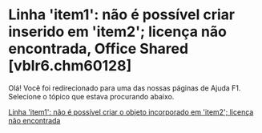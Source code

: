
# Linha 'item1': não é possível criar inserido em 'item2'; licença não encontrada, Office Shared [vblr6.chm60128]

Olá! Você foi redirecionado para uma das nossas páginas de Ajuda F1. Selecione o tópico que estava procurando abaixo.

[Linha 'item1': não é possível criar o objeto incorporado em 'item2'; licença não encontrada](http://msdn.microsoft.com/library/e19237bb-6fff-4578-bb6a-b4aedf92c287%28Office.15%29.aspx)
